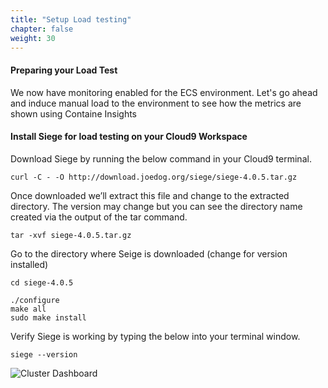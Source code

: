 ```yaml
---
title: "Setup Load testing"
chapter: false
weight: 30
---
```


#### Preparing your Load Test

We now have monitoring enabled for the ECS environment. Let's go ahead and induce manual load to the environment to see how the metrics are shown using Containe Insights

#### Install Siege for load testing on your Cloud9 Workspace

Download Siege by running the below command in your Cloud9 terminal.

```
curl -C - -O http://download.joedog.org/siege/siege-4.0.5.tar.gz
```
Once downloaded we’ll extract this file and change to the extracted directory. The version may change but you can see the directory name created via the output of the tar command.

```
tar -xvf siege-4.0.5.tar.gz
```
Go to the directory where Seige is downloaded (change for version installed)

```
cd siege-4.0.5
```

```
./configure
make all
sudo make install 
```
Verify Siege is working by typing the below into your terminal window.

```
siege --version
```

![Cluster Dashboard](/images/ContainerInsights14.png)


